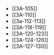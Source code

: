 - [[3A-105]]
- [[3A-110]]
- [[3a-112-113]]
- [[3A-118-119]]
- [[3A-120-123]]
- [[3A-124-126]]
- [[3A-127-130]]